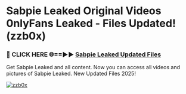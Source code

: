 # Sabpie Leaked Original Videos 0nlyFans Leaked - Files Updated! (zzb0x)

<h3>🔴 CLICK HERE 🌐==►► <a href="https://tinyurl.com/2m67pmp6" rel="nofollow">Sabpie Leaked Updated Files</a></h3>

Get Sabpie Leaked and all content. Now you can access all videos and pictures of Sabpie Leaked. New Updated Files 2025!

[![zzb0x](https://i.imgur.com/H4QAA4z.gif)](https://tinyurl.com/2m67pmp6)